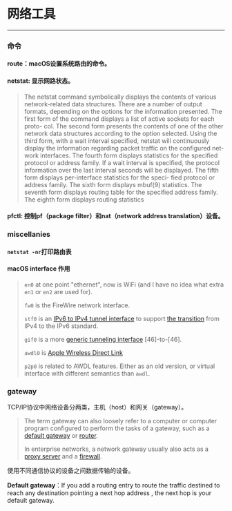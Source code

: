 # 网络工具
<!-- :Tech:tools:network: -->

---

### 命令
#### route：macOS设置系统路由的命令。
#### netstat: 显示网路状态。

>  The netstat command symbolically displays the contents of various network-related data structures.  There are a number of output formats,
>      depending on the options for the information presented.  The first form of the command displays a list of active sockets for each proto-
>      col.  The second form presents the contents of one of the other network data structures according to the option selected. Using the third
>      form, with a wait interval specified, netstat will continuously display the information regarding packet traffic on the configured net-
>      work interfaces.  The fourth form displays statistics for the specified protocol or address family. If a wait interval is specified, the
>      protocol information over the last interval seconds will be displayed.  The fifth form displays per-interface statistics for the speci-
>      fied protocol or address family.  The sixth form displays mbuf(9) statistics.  The seventh form displays routing table for the specified
>      address family.  The eighth form displays routing statistics

#### pfctl: 控制pf（package filter）和nat（network address translation）设备。

### miscellanies

#### `netstat -nr`打印路由表 

#### macOS interface 作用

> `en0` at one point "ethernet", now is WiFi (and I have no idea what extra `en1` or `en2` are used for).
>
> `fw0` is the FireWire network interface.
>
> `stf0` is an [IPv6 to IPv4 tunnel interface](https://www.freebsd.org/cgi/man.cgi?gif(4)) to support [the transition](http://en.wikipedia.org/wiki/6to4) from IPv4 to the IPv6 standard.
>
> `gif0` is a more [generic tunneling interface](https://www.freebsd.org/cgi/man.cgi?gif(4)) [46]-to-[46].
>
> `awdl0` is [Apple Wireless Direct Link](https://stackoverflow.com/questions/19587701/what-is-awdl-apple-wireless-direct-link-and-how-does-it-work)
>
> `p2p0` is related to AWDL features. Either as an old version, or virtual interface with different semantics than `awdl`.



### gateway

TCP/IP协议中网络设备分两类，主机（host）和网关（gateway）。

> The term gateway can also loosely refer to a computer or computer program configured to perform the tasks of a gateway, such as a [default gateway](https://en.wikipedia.org/wiki/Default_gateway) or [router](https://en.wikipedia.org/wiki/Router_(computing)).
>
> In enterprise networks, a network gateway usually also acts as a [proxy server](https://en.wikipedia.org/wiki/Proxy_server) and a [firewall](https://en.wikipedia.org/wiki/Firewall_(computing)).

使用不同通信协议的设备之间数据传输的设备。

**Default gateway**：If you add a routing entry to route the traffic destined to reach any destination pointing a next hop address , the next hop is your default gateway.
